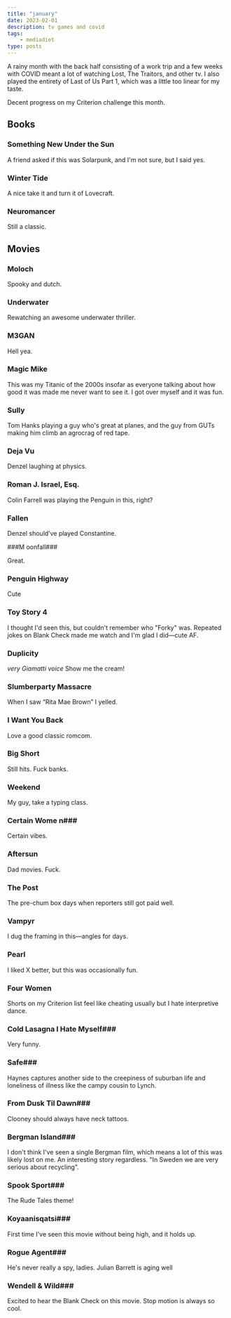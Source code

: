 ```yaml
---
title: "january"
date: 2023-02-01
description: tv games and covid
tags: 
    - mediadiet
type: posts
---
```


A rainy month with the back half consisting of a work trip and a few weeks with COVID meant a lot of watching Lost, The Traitors, and other tv. I also played the entirety of Last of Us Part 1, which was a little too linear for my taste.

Decent progress on my Criterion challenge this month.

<!--more-->

## Books

### ‌Something New Under the Sun ###

A friend asked if this was Solarpunk, and I'm not sure, but I said yes.

### Winter Tide ###

A nice take it and turn it of Lovecraft.

### Neuromancer ###

Still a classic.

## Movies

### Moloch ###

Spooky and dutch.

### Underwater ###

Rewatching an awesome underwater thriller.

### M3GAN ###

Hell yea.

### Magic Mike ###

This was my Titanic of the 2000s insofar as everyone talking about how good it was made me never want to see it. I got over myself and it was fun.

### Sully ###

Tom Hanks playing a guy who's great at planes, and the guy from GUTs making him climb an agrocrag of red tape.

### Deja Vu ###

Denzel laughing at physics.

### Roman J. Israel, Esq. ###

Colin Farrell was playing the Penguin in this, right?

### Fallen ###

Denzel should’ve played Constantine.

###M oonfall###

Great.

### Penguin Highway ###

Cute

### Toy Story 4 ###

I thought I'd seen this, but couldn't remember who "Forky" was. Repeated jokes on Blank Check made me watch and I'm glad I did—cute AF.

### Duplicity ###

_very Giamatti voice_ Show me the cream!

### Slumberparty Massacre ###

When I saw “Rita Mae Brown” I yelled.

### I Want You Back ###

Love a good classic romcom.

### Big Short ###

Still hits. Fuck banks.

### Weekend ###

My guy, take a typing class.

### Certain Wome n###

Certain vibes.

### Aftersun ###

Dad movies. Fuck.

### The Post ###

The pre-chum box days when reporters still got paid well.

### Vampyr ###

I dug the framing in this—angles for days.

### Pearl ###

I liked X better, but this was occasionally fun.

### Four Women ###

Shorts on my Criterion list feel like cheating usually but I hate interpretive dance.

### Cold Lasagna I Hate Myself###

Very funny.

### Safe###

Haynes captures another side to the creepiness of suburban life and loneliness of illness like the campy cousin to Lynch.

### From Dusk Til Dawn###

Clooney should always have neck tattoos.

### Bergman Island###

I don't think I've seen a single Bergman film, which means a lot of this was likely lost on me. An interesting story regardless. "In Sweden we are very serious about recycling".

### Spook Sport###

The Rude Tales theme!

### Koyaanisqatsi###

First time I've seen this movie without being high, and it holds up.

### Rogue Agent###

He's never really a spy, ladies. Julian Barrett is aging well

### Wendell & Wild###

Excited to hear the Blank Check on this movie. Stop motion is always so cool.